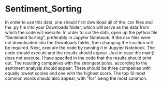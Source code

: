 # Sentiment_Sorting

In order to use this data, one should first download all of the .csv files and the .py file into your Downloads folder, which will serve as the data from which the code will execute. 
In order to run the data, open up the python file "Sentiment Sorting", preferably in Jupyter Notebook. If the csv files were not downloaded into the Downloads folder,
then changing the location will be required. Next, execute the code by running it in Jupyter Notebook. The code should execute and the results should appear. Just in case the main() does not execute,
I have specifed in the code that the results should print out. The resulting companies with the strongest poles, according to the sentiment analysis should appear. 
There should be three companies with equally lowest scores and one with the highest score. The top 10 most common words should also appear, with "for" being the most common. 
